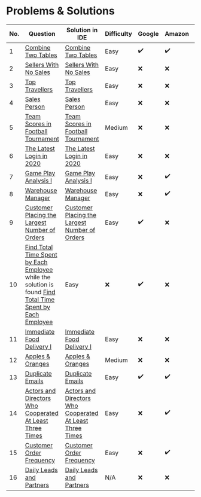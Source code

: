# Problems & Solutions

|No.| Question | Solution in IDE | Difficulty|Google|Amazon|Apple|Facebook/Meta|Microsoft|Adobe|Airbnb|Bloomberg|DE Shaw|Goldman Sachs|LinkedIn|Netflix|Reddit|Spotify|Tesla|TikTok|Twitter|Uber|Others|
|---|---|---|---|---|---|---|---|---|---|---|---|---|---|---|---|---|---|---|---|---|---|---|
| 1 | [Combine Two Tables](https://leetcode.com/problems/combine-two-tables/) | [Combine Two Tables](https://github.com/aurimas13/Solutions-To-Problems/blob/main/LeetCode/Pandas%20Solutions/Combine%20Two%20Tables/combine_two_tables.py) | Easy |:heavy_check_mark:|:heavy_check_mark:|:heavy_check_mark:|:heavy_check_mark:|:heavy_check_mark:|:x:|:x:|:x:|:x:|:x:|:x:|:x:|:x:|:x:|:x:|:x:|:x:|:x:|:x:|
| 2 | [Sellers With No Sales](https://leetcode.com/problems/sellers-with-no-sales/) | [Sellers With No Sales](https://github.com/aurimas13/Solutions-To-Problems/blob/main/LeetCode/Pandas%20Solutions/Sellers%20With%20No%20Sales/sellers.py) | Easy |:x:|:x:|:x:|:x:|:x:|:x:|:x:|:x:|:x:|:x:|:x:|:x:|:x:|:x:|:x:|:x:|:x:|:x:|:x:|
| 3 | [Top Travellers](https://leetcode.com/problems/top-travellers/) | [Top Travellers](https://github.com/aurimas13/Solutions-To-Problems/blob/main/LeetCode/Pandas%20Solutions/top_travellers.py) | Easy |:x:|:x:|:x:|:x:|:x:|:x:|:x:|:x:|:x:|:x:|:x:|:x:|:x:|:x:|:x:|:x:|:x:|:x:|:heavy_check_mark:|
| 4 | [Sales Person](https://leetcode.com/problems/sales-person/) | [Sales Person](https://github.com/aurimas13/Solutions-To-Problems/blob/main/LeetCode/Pandas%20Solutions/Sales%20Person/person.py) | Easy  |:x:|:x:|:x:|:x:|:x:|:x:|:x:|:x:|:x:|:x:|:x:|:x:|:x:|:x:|:x:|:x:|:x:|:x:|:x:|
| 5 | [Team Scores in Football Tournament](https://leetcode.com/problems/team-scores-in-football-tournament/) | [Team Scores in Football Tournament](https://github.com/aurimas13/Solutions-To-Problems/blob/main/LeetCode/Pandas%20Solutions/Team%20Scores%20in%20Football%20Tournament/football_tournament.py) | Medium |:x:|:x:|:x:|:x:|:x:|:x:|:x:|:x:|:x:|:x:|:x:|:x:|:x:|:x:|:x:|:x:|:x:|:x:|:heavy_check_mark:|
| 6 | [The Latest Login in 2020](https://leetcode.com/problems/the-latest-login-in-2020/) | [The Latest Login in 2020](https://github.com/aurimas13/Solutions-To-Problems/blob/main/LeetCode/SQL%20Solutions/The%20Latest%20Login%20in%202020/latest.sql) | Easy |:x:|:x:|:x:|:x:|:x:|:x:|:x:|:x:|:x:|:x:|:x:|:x:|:x:|:x:|:x:|:x:|:x:|:x:|:heavy_check_mxark:| 
| 7 | [Game Play Analysis I](https://leetcode.com/problems/game-play-analysis-i/) | [Game Play Analysis I](https://github.com/aurimas13/Solutions-To-Problems/blob/main/LeetCode/Pandas%20Solutions/Game%20Play%20Analysis%20I/game_play_analysis_i.py) | Easy |:x:|:heavy_check_mark:|:x:|:x:|:x:|:heavy_check_mark:|:x:|:heavy_check_mark:|:x:|:x:|:x:|:x:|:x:|:x:|:x:|:x:|:x:|:x:|:heavy_check_mark:| 
| 8 | [Warehouse Manager](https://leetcode.com/problems/warehouse-manager/) | [Warehouse Manager](https://github.com/aurimas13/Solutions-To-Problems/blob/main/LeetCode/Pandas%20Solutions/Warehouse%20Manager/warehouse_manager.py) | Easy |:x:|:heavy_check_mark:|:x:|:x:|:x:|:x:|:x:|:x:|:x:|:x:|:x:|:x:|:x:|:x:|:x:|:x:|:x:|:x:|:x:| 
| 9 | [Customer Placing the Largest Number of Orders](https://leetcode.com/problems/customer-placing-the-largest-number-of-orders/) | [Customer Placing the Largest Number of Orders](https://github.com/aurimas13/Solutions-To-Problems/blob/main/LeetCode/Pandas%20Solutions/Customer%20Placing%20the%20Largest%20Number%20of%20Orders/customer_placing_the_largest_number_of_orders.py) | Easy |:heavy_check_mark:|:x:|:heavy_check_mark:|:x:|:x:|:heavy_check_mark:|:x:|:x:|:x:|:x:|:x:|:x:|:x:|:x:|:x:|:x:|:heavy_check_mark:|:heavy_check_mark:|:x:| 
| 10 | [Find Total Time Spent by Each Employee](https://leetcode.com/problems/find-total-time-spent-by-each-employee/) while the solution is found [Find Total Time Spent by Each Employee](https://github.com/aurimas13/Solutions-To-Problems/blob/main/LeetCode/Pandas%20Solutions/Find%20Total%20Time%20Spent%20by%20Each%20Employee/find_total_time_spent_by_each_employee.py) | Easy |:x:|:heavy_check_mark:|:x:|:x:|:x:|:heavy_check_mark:|:x:|:x:|:x:|:x:|:x:|:x:|:x:|:x:|:x:|:x:|:x:|:x:|:x:|
| 11 | [Immediate Food Delivery I](https://leetcode.com/problems/immediate-food-delivery-i/) | [Immediate Food Delivery I](https://github.com/aurimas13/Solutions-To-Problems/blob/main/LeetCode/Pandas%20Solutions/Immediate%20Food%20Delivery%20I/immediate_food_delivery_i.py) | Easy |:x:|:x:|:x:|:x:|:x:|:x:|:x:|:x:|:x:|:x:|:x:|:x:|:x:|:x:|:x:|:x:|:x:|:x:|:heavy_check_mark:|
| 12 | [Apples & Oranges](https://leetcode.com/problems/apples-oranges/) | [Apples & Oranges](https://github.com/aurimas13/Solutions-To-Problems/blob/main/LeetCode/Pandas%20Solutions/Apples%20and%20Oranges/apples_and_oranges.py) | Medium |:x:|:x:|:x:|:x:|:x:|:x:|:x:|:x:|:x:|:x:|:x:|:x:|:x:|:x:|:x:|:x:|:x:|:x:|:x:|
| 13 | [Duplicate Emails](https://leetcode.com/problems/duplicate-emails/) | [Duplicate Emails](https://github.com/aurimas13/Solutions-To-Problems/blob/main/LeetCode/Pandas%20Solutions/Duplicate%20Emails/duplicate.py) | Easy | :heavy_check_mark:|:heavy_check_mark:|:x:|:x:|:x:|:heavy_check_mark:|:x:|:x:|:x:|:x:|:x:|:x:|:x:|:x:|:x:|:x:|:x:|:x:|:x:|
| 14 | [Actors and Directors Who Cooperated At Least Three Times](https://leetcode.com/problems/actors-and-directors-who-cooperated-at-least-three-times/) | [Actors and Directors Who Cooperated At Least Three Times](https://github.com/aurimas13/Solutions-To-Problems/blob/main/LeetCode/Pandas%20Solutions/Actors%20and%20director%20Who%20Cooperated%20At%20Least%20Three%20Times/actors.py) | Easy | :x:|:heavy_check_mark:|:x:|:x:|:x:|:x:|:x:|:x:|:x:|:x:|:x:|:x:|:x:|:x:|:x:|:x:|:x:|:x:|:x:|
| 15 | [Customer Order Frequency](https://leetcode.com/problems/customer-order-frequency/) | [Customer Order Frequency](https://github.com/aurimas13/Solutions-To-Problems/blob/main/LeetCode/Python%20Solutions/Customer%20Order%20Frequency/customer.[y]) | Easy |:x:|:heavy_check_mark:|:x:|:x:|:x:|:x:|:x:|:x:|:x:|:x:|:x:|:x:|:x:|:x:|:x:|:x:|:x:|:x:|:x:|
| 16 | [Daily Leads and Partners](https://leetcode.com/problems/daily-leads-and-partners/description/) | [Daily Leads and Partners](https://github.com/aurimas13/Solutions-To-Problems/blob/main/LeetCode/Pandas%20Solutions/daily.py) | N/A |:x:|:x:|:x:|:x:|:x:|:x:|:x:|:x:|:x:|:x:|:x:|:x:|:x:|:x:|:x:|:x:|:x:|:x:|:x:|

<!-- |Google|Amazon|Apple|Facebook|Microsoft|Adobe|Airbnb|Bloomberg|DE Shaw|Goldman Sachs|LinkedIn|Netflix|Reddit|Spotify|Tesla|TikTok|Twitter|Uber|Others| -->
<!-- :x:|:x:|:x:|:x:|:x:|:x:|:x:|:x:|:x:|:x:|:x:|:x:|:x:|:x:|:x:|:x:|:x:|:x:|:x:| -->
